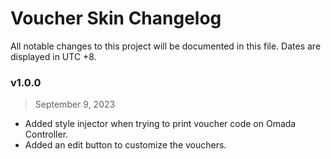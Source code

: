 # Voucher Skin Changelog
All notable changes to this project will be documented in this file. Dates are displayed in UTC +8.


### v1.0.0
> September 9, 2023
- Added style injector when trying to print voucher code on Omada Controller.
- Added an edit button to customize the vouchers.